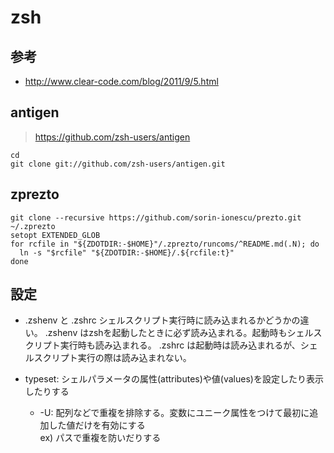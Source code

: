 # zsh

## 参考

- <http://www.clear-code.com/blog/2011/9/5.html>


## antigen

> <https://github.com/zsh-users/antigen>

```
cd
git clone git://github.com/zsh-users/antigen.git
```

## zprezto

```
git clone --recursive https://github.com/sorin-ionescu/prezto.git ~/.zprezto
setopt EXTENDED_GLOB
for rcfile in "${ZDOTDIR:-$HOME}"/.zprezto/runcoms/^README.md(.N); do
  ln -s "$rcfile" "${ZDOTDIR:-$HOME}/.${rcfile:t}"
done
```

## 設定

- .zshenv と .zshrc
  シェルスクリプト実行時に読み込まれるかどうかの違い。
  .zshenv はzshを起動したときに必ず読み込まれる。起動時もシェルスクリプト実行時も読み込まれる。
  .zshrc は起動時は読み込まれるが、シェルスクリプト実行の際は読み込まれない。

- typeset: シェルパラメータの属性(attributes)や値(values)を設定したり表示したりする
  - -U: 配列などで重複を排除する。変数にユニーク属性をつけて最初に追加した値だけを有効にする  
        ex) パスで重複を防いだりする




